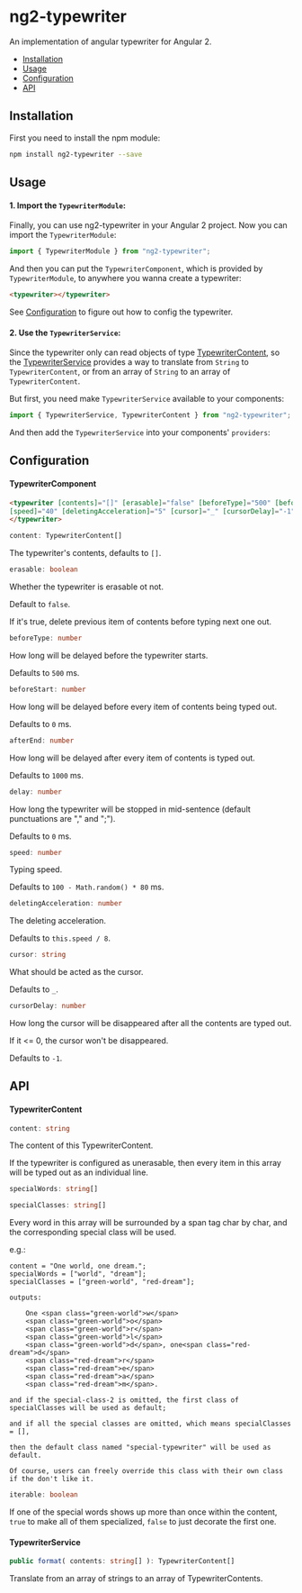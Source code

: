 # ng2-typewriter

An implementation of angular typewriter for Angular 2.

* [Installation](#installation)
* [Usage](#usage)
* [Configuration](#Configration)
* [API](#api)

## Installation

First you need to install the npm module:

```sh
npm install ng2-typewriter --save
```

## Usage

#### 1. Import the `TypewriterModule`:

Finally, you can use ng2-typewriter in your Angular 2 project. Now you can import the `TypewriterModule`:

```ts
import { TypewriterModule } from "ng2-typewriter";
```

And then you can put the `TypewriterComponent`, which is provided by `TypewriterModule`, to anywhere you wanna create a typewriter:

```html
<typewriter></typewriter>
```

See [Configuration](#Configuration) to figure out how to config the typewriter.

#### 2. Use the `TypewriterService`:

Since the typewriter only can read objects of type [TypewriterContent](#TypewriterContent), so the [TypewriterService](#TypewriterService) provides a way to translate from `String` to `TypewriterContent`, or from an array of `String` to an array of `TypewriterContent`.

But first, you need make `TypewriterService` available to your components:

```ts
import { TypewriterService, TypewriterContent } from "ng2-typewriter";
```

And then add the `TypewriterService` into your components' `providers`:


## Configuration

#### TypewriterComponent

```html
<typewriter [contents]="[]" [erasable]="false" [beforeType]="500" [beforeStart]="0" [afterEnd]="1000" [delay]="0"
[speed]="40" [deletingAcceleration]="5" [cursor]="_" [cursorDelay]="-1">
</typewriter>
```

```ts
content: TypewriterContent[]
```
The typewriter's contents, defaults to `[]`.

```ts
erasable: boolean
```
Whether the typewriter is erasable ot not.

Default to `false`.

If it's true, delete previous item of contents before typing next one out.

```ts
beforeType: number
```
How long will be delayed before the typewriter starts.

Defaults to `500` ms.

```ts
beforeStart: number
```
How long will be delayed before every item of contents being typed out.

Defaults to `0` ms.

```ts
afterEnd: number
```
How long will be delayed after every item of contents is typed out.

Defaults to `1000` ms.

```ts
delay: number
```
How long the typewriter will be stopped in mid-sentence (default punctuations are "," and ";").

Defaults to `0` ms.

```ts
speed: number
```
Typing speed.

Defaults to `100 - Math.random() * 80` ms.

```ts
deletingAcceleration: number
```
The deleting acceleration.

Defaults to `this.speed / 8`.

```ts
cursor: string
```
What should be acted as the cursor.

Defaults to `_`.

```ts
cursorDelay: number
```
How long the cursor will be disappeared after all the contents are typed out.

If it <= 0, the cursor won't be disappeared.

Defaults to `-1`.


## API

#### TypewriterContent

```ts
content: string
```

The content of this TypewriterContent.

If the typewriter is configured as unerasable, then every item in this array will be typed out as an individual line.

```ts
specialWords: string[]
```
```ts
specialClasses: string[]
```

Every word in this array will be surrounded by a span tag char by char, and the corresponding special class will be used.

e.g.:

    content = "One world, one dream.";
    specialWords = ["world", "dream"];
    specialClasses = ["green-world", "red-dream"];
    
    outputs:
    
        One <span class="green-world">w</span>
        <span class="green-world">o</span>
        <span class="green-world">r</span>
        <span class="green-world">l</span>
        <span class="green-world">d</span>, one<span class="red-dream">d</span>
        <span class="red-dream">r</span>
        <span class="red-dream">e</span>
        <span class="red-dream">a</span>
        <span class="red-dream">m</span>.
        
    and if the special-class-2 is omitted, the first class of specialClasses will be used as default;
    
    and if all the special classes are omitted, which means specialClasses = [],
    
    then the default class named "special-typewriter" will be used as default.
    
    Of course, users can freely override this class with their own class if the don't like it.
    
```ts
iterable: boolean
```

If one of the special words shows up more than once within the content, `true` to make all of them specialized, `false` to just decorate the first one.

#### TypewriterService

```ts
public format( contents: string[] ): TypewriterContent[]
```

Translate from an array of strings to an array of TypewriterContents.